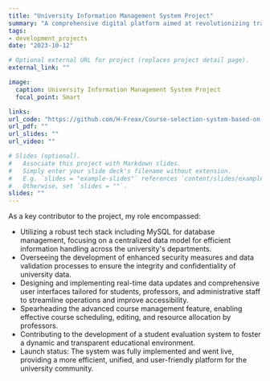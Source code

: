 ```yaml
---
title: "University Information Management System Project"
summary: "A comprehensive digital platform aimed at revolutionizing traditional university information systems by centralizing data management and enhancing user experience for students, professors, and administrative staff."
tags:
- development_projects
date: "2023-10-12"

# Optional external URL for project (replaces project detail page).
external_link: ""

image:
  caption: University Information Management System Project
  focal_point: Smart

links:
url_code: "https://github.com/H-Freax/Course-selection-system-based-on-Swing"
url_pdf: ""
url_slides: ""
url_video: ""

# Slides (optional).
#   Associate this project with Markdown slides.
#   Simply enter your slide deck's filename without extension.
#   E.g. `slides = "example-slides"` references `content/slides/example-slides.md`.
#   Otherwise, set `slides = ""`.
slides: ""
---
```

As a key contributor to the project, my role encompassed:
- Utilizing a robust tech stack including MySQL for database management, focusing on a centralized data model for efficient information handling across the university's departments.
- Overseeing the development of enhanced security measures and data validation processes to ensure the integrity and confidentiality of university data.
- Designing and implementing real-time data updates and comprehensive user interfaces tailored for students, professors, and administrative staff to streamline operations and improve accessibility.
- Spearheading the advanced course management feature, enabling effective course scheduling, editing, and resource allocation by professors.
- Contributing to the development of a student evaluation system to foster a dynamic and transparent educational environment.
- Launch status: The system was fully implemented and went live, providing a more efficient, unified, and user-friendly platform for the university community.
